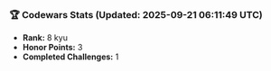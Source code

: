 ### 🏆 Codewars Stats (Updated: 2025-09-21 06:11:49 UTC)

- **Rank:** 8 kyu
- **Honor Points:** 3
- **Completed Challenges:** 1
